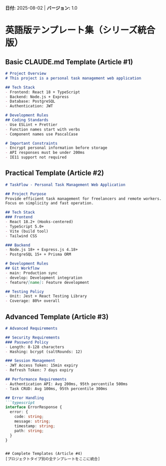 **日付:** 2025-08-02 | **バージョン:** 1.0

# 英語版テンプレート集（シリーズ統合版）

## Basic CLAUDE.md Template (Article #1)
```markdown
# Project Overview
# This project is a personal task management web application

## Tech Stack
- Frontend: React 18 + TypeScript
- Backend: Node.js + Express
- Database: PostgreSQL
- Authentication: JWT

# Development Rules
## Coding Standards
- Use ESLint + Prettier
- Function names start with verbs
- Component names use PascalCase

# Important Constraints
- Encrypt personal information before storage
- API responses must be under 200ms
- IE11 support not required
```

## Practical Template (Article #2)
```markdown
# TaskFlow - Personal Task Management Web Application

## Project Purpose
Provide efficient task management for freelancers and remote workers.
Focus on simplicity and fast operation.

## Tech Stack
### Frontend
- React 18.2+ (Hooks-centered)
- TypeScript 5.0+
- Vite (build tool)
- Tailwind CSS

### Backend
- Node.js 18+ + Express.js 4.18+
- PostgreSQL 15+ + Prisma ORM

# Development Rules
## Git Workflow
- main: Production sync
- develop: Development integration
- feature/[name]: Feature development

## Testing Policy
- Unit: Jest + React Testing Library
- Coverage: 80%+ overall
```

## Advanced Template (Article #3)
```markdown
# Advanced Requirements

## Security Requirements
### Password Policy
- Length: 8-128 characters
- Hashing: bcrypt (saltRounds: 12)

### Session Management
- JWT Access Token: 15min expiry
- Refresh Token: 7 days expiry

## Performance Requirements
- Authentication API: Avg 200ms, 95th percentile 500ms
- Task CRUD: Avg 100ms, 95th percentile 300ms

## Error Handling
```typescript
interface ErrorResponse {
  error: {
    code: string;
    message: string;
    timestamp: string;
    path: string;
  }
}
```
```

## Complete Templates (Article #4)
[プロジェクトタイプ別の全テンプレートをここに統合]
